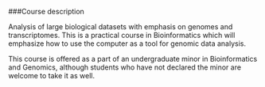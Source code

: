 ###Course description

Analysis of large biological datasets with emphasis on genomes and transcriptomes. This is a practical course in Bioinformatics which will emphasize how to use the computer as a tool for genomic data analysis.

This course is offered as a part of an undergraduate minor in Bioinformatics and Genomics, although students who have not declared the minor are welcome to take it as well.

